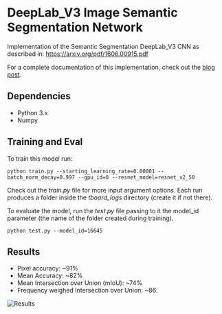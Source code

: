 # DeepLab_V3 Image Semantic Segmentation Network

Implementation of the Semantic Segmentation DeepLab_V3 CNN as described in: https://arxiv.org/pdf/1606.00915.pdf

For a complete documentation of this implementation, check out the [blog post](https://sthalles.github.io/deep_segmentation_network/).

## Dependencies

- Python 3.x
- Numpy

## Training and Eval

To train this model run:

```
python train.py --starting_learning_rate=0.00001 --batch_norm_decay=0.997 --gpu_id=0 --resnet_model=resnet_v2_50
```

Check out the *train.py* file for more input argument options. Each run produces a folder inside the *tboard_logs* directory (create it if not there).

To evaluate the model, run the *test.py* file passing to it the model_id parameter (the name of the folder created during training).

```
python test.py --model_id=16645
```

## Results

- Pixel accuracy: ~91%
- Mean Accuracy: ~82%
- Mean Intersection over Union (mIoU): ~74%
- Frequency weighed Intersection over Union: ~86.

![Results](https://github.com/sthalles/sthalles.github.io/blob/master/assets/deep_segmentation_network/results1.png)
